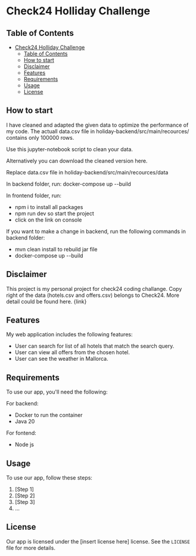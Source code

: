 # Check24 Holliday Challenge

## Table of Contents

- [Check24 Holliday Challenge](#check24-holliday-challenge)
  - [Table of Contents](#table-of-contents)
  - [How to start](#how-to-start)
  - [Disclaimer](#disclaimer)
  - [Features](#features)
  - [Requirements](#requirements)
  - [Usage](#usage)
  - [License](#license)

## How to start

I have cleaned and adapted the given data to optimize the performance of my code. The actuall data.csv file in holiday-backend/src/main/recources/ contains only 100000 rows.

Use this jupyter-notebook script to clean your data.

Alternatively you can download the cleaned version here.

Replace data.csv file in holiday-backend/src/main/recources/data

In backend folder, run: docker-compose up --build

In frontend folder, run:

- npm i to install all packages
- npm run dev so start the project
- click on the link on console

If you want to make a change in backend, run the following commands in backend folder:

- mvn clean install to rebuild jar file
- docker-compose up --build

## Disclaimer

This project is my personal project for check24 coding challange. Copy right of the data (hotels.csv and offers.csv) belongs to Check24. More detail could be found here. {link}

## Features

My web application includes the following features:

- User can search for list of all hotels that match the search query.
- User can view all offers from the chosen hotel.
- User can see the weather in Mallorca.

## Requirements

To use our app, you'll need the following:

For backend:

- Docker to run the container
- Java 20

For fontend:

- Node js

## Usage

To use our app, follow these steps:

1. [Step 1]
2. [Step 2]
3. [Step 3]
4. ...

## License

Our app is licensed under the [insert license here] license. See the `LICENSE` file for more details.
